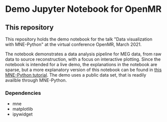 # Demo Jupyter Notebook for OpenMR

## This repository
This repository holds the demo notebook for the talk "Data visualization with MNE-Python" at the virtual conference OpenMR, March 2021.

The notebook demonstrates a data analysis pipeline for MEG data, from raw data to source reconstruction, with a focus on interactive plotting. 
Since the notebook is intended for a live demo, the explanations in the notebook are sparse, but a more explanatory version of this notebook can be found in [this MNE-Python tutorial](https://mne.tools/stable/auto_tutorials/source-modeling/plot_beamformer_lcmv.html#sphx-glr-auto-tutorials-source-modeling-plot-beamformer-lcmv-py).
The demo uses a public data set, that is readily availble through MNE-Python.

### Dependencies
- mne
- matplotlib
- ipywidget

